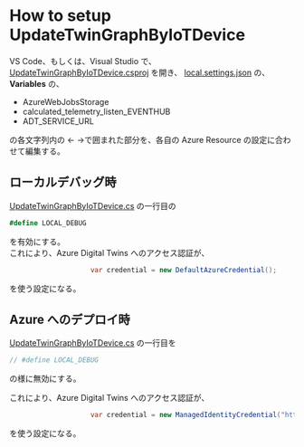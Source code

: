 # How to setup UpdateTwinGraphByIoTDevice  
VS Code、もしくは、Visual Studio で、[UpdateTwinGraphByIoTDevice.csproj](./UpdateTwinGraphByIoTDevice.csproj) を開き、
[local.settings.json](./local.settings.json) の、<b>Variables</b> の、  
- AzureWebJobsStorage  
- calculated_telemetry_listen_EVENTHUB  
- ADT_SERVICE_URL  

の各文字列内の &lt;- -&gt;で囲まれた部分を、各自の Azure Resource の設定に合わせて編集する。  

## ローカルデバッグ時  
[UpdateTwinGraphByIoTDevice.cs](UpdateTwinGraphByIoTDevice.cs) の一行目の  
```cs
#define LOCAL_DEBUG
```
を有効にする。  
これにより、Azure Digital Twins へのアクセス認証が、  
```cs
                    var credential = new DefaultAzureCredential();
```
を使う設定になる。  


## Azure へのデプロイ時  
[UpdateTwinGraphByIoTDevice.cs](UpdateTwinGraphByIoTDevice.cs) の一行目を  
```cs
// #define LOCAL_DEBUG
```
の様に無効にする。

これにより、Azure Digital Twins へのアクセス認証が、  
```cs
                    var credential = new ManagedIdentityCredential("https://digitaltwins.azure.net");
```
を使う設定になる。  
